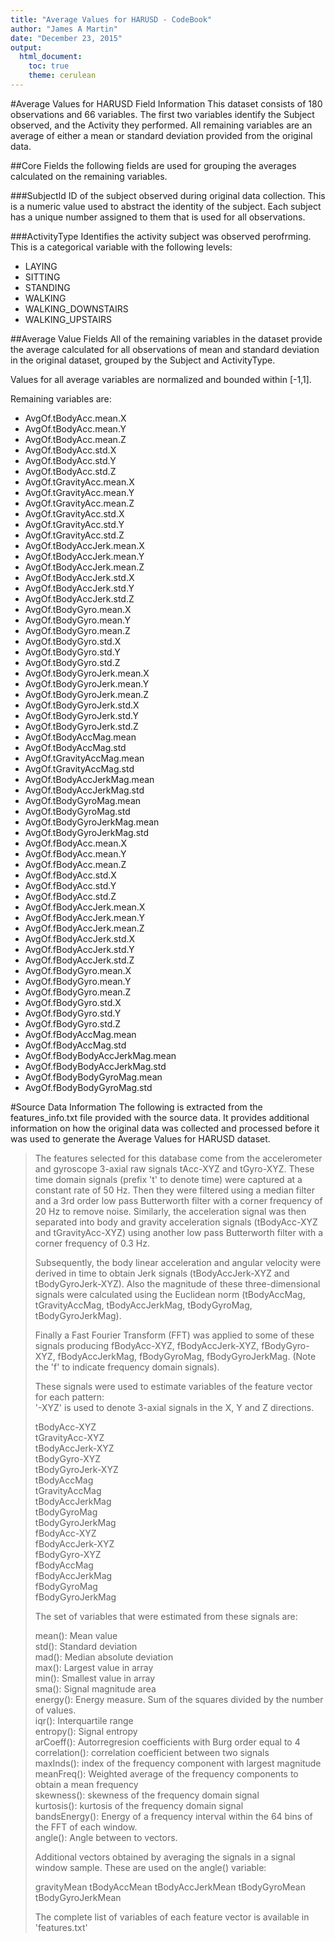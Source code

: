 ```yaml
---
title: "Average Values for HARUSD - CodeBook"
author: "James A Martin"
date: "December 23, 2015"
output: 
  html_document:
    toc: true
    theme: cerulean
---
```



#Average Values for HARUSD Field Information
This dataset consists of 180 observations and 66 variables.  The first two variables
identify the Subject observed, and the Activity they performed.  All remaining
variables are an average of either a mean or standard deviation provided from the 
original data.

##Core Fields
the following fields are used for grouping the averages calculated on the remaining
variables.

###SubjectId
ID of the subject observed during original data collection.  This is a numeric value
used to abstract the identity of the subject.  Each subject has a unique number assigned
to them that is used for all observations.

###ActivityType
Identifies the activity subject was observed perofrming. This is a categorical variable
with the following levels:

- LAYING
- SITTING
- STANDING
- WALKING
- WALKING_DOWNSTAIRS
- WALKING_UPSTAIRS


##Average Value Fields
All of the remaining variables in the dataset provide the average calculated for
all observations of mean and standard deviation in the original dataset, grouped
by the Subject and ActivityType.  

Values for all average variables are normalized and bounded within [-1,1].

Remaining variables are:

- AvgOf.tBodyAcc.mean.X
- AvgOf.tBodyAcc.mean.Y
- AvgOf.tBodyAcc.mean.Z
- AvgOf.tBodyAcc.std.X
- AvgOf.tBodyAcc.std.Y
- AvgOf.tBodyAcc.std.Z
- AvgOf.tGravityAcc.mean.X
- AvgOf.tGravityAcc.mean.Y
- AvgOf.tGravityAcc.mean.Z
- AvgOf.tGravityAcc.std.X
- AvgOf.tGravityAcc.std.Y
- AvgOf.tGravityAcc.std.Z
- AvgOf.tBodyAccJerk.mean.X
- AvgOf.tBodyAccJerk.mean.Y
- AvgOf.tBodyAccJerk.mean.Z
- AvgOf.tBodyAccJerk.std.X
- AvgOf.tBodyAccJerk.std.Y
- AvgOf.tBodyAccJerk.std.Z
- AvgOf.tBodyGyro.mean.X
- AvgOf.tBodyGyro.mean.Y
- AvgOf.tBodyGyro.mean.Z
- AvgOf.tBodyGyro.std.X
- AvgOf.tBodyGyro.std.Y
- AvgOf.tBodyGyro.std.Z
- AvgOf.tBodyGyroJerk.mean.X
- AvgOf.tBodyGyroJerk.mean.Y
- AvgOf.tBodyGyroJerk.mean.Z
- AvgOf.tBodyGyroJerk.std.X
- AvgOf.tBodyGyroJerk.std.Y
- AvgOf.tBodyGyroJerk.std.Z
- AvgOf.tBodyAccMag.mean
- AvgOf.tBodyAccMag.std
- AvgOf.tGravityAccMag.mean
- AvgOf.tGravityAccMag.std
- AvgOf.tBodyAccJerkMag.mean
- AvgOf.tBodyAccJerkMag.std
- AvgOf.tBodyGyroMag.mean
- AvgOf.tBodyGyroMag.std
- AvgOf.tBodyGyroJerkMag.mean
- AvgOf.tBodyGyroJerkMag.std
- AvgOf.fBodyAcc.mean.X
- AvgOf.fBodyAcc.mean.Y
- AvgOf.fBodyAcc.mean.Z
- AvgOf.fBodyAcc.std.X
- AvgOf.fBodyAcc.std.Y
- AvgOf.fBodyAcc.std.Z
- AvgOf.fBodyAccJerk.mean.X
- AvgOf.fBodyAccJerk.mean.Y
- AvgOf.fBodyAccJerk.mean.Z
- AvgOf.fBodyAccJerk.std.X
- AvgOf.fBodyAccJerk.std.Y
- AvgOf.fBodyAccJerk.std.Z
- AvgOf.fBodyGyro.mean.X
- AvgOf.fBodyGyro.mean.Y
- AvgOf.fBodyGyro.mean.Z
- AvgOf.fBodyGyro.std.X
- AvgOf.fBodyGyro.std.Y
- AvgOf.fBodyGyro.std.Z
- AvgOf.fBodyAccMag.mean
- AvgOf.fBodyAccMag.std
- AvgOf.fBodyBodyAccJerkMag.mean
- AvgOf.fBodyBodyAccJerkMag.std
- AvgOf.fBodyBodyGyroMag.mean
- AvgOf.fBodyBodyGyroMag.std



#Source Data Information
The following is extracted from the features_info.txt file provided with the
source data.  It provides additional information on how the original data was
collected and processed before it was used to generate the Average Values for HARUSD dataset.

>The features selected for this database come from the accelerometer and gyroscope 3-axial raw signals tAcc-XYZ and tGyro-XYZ. These time domain signals (prefix 't' to denote time) were captured at a constant rate of 50 Hz. Then they were filtered using a median filter and a 3rd order low pass Butterworth filter with a corner frequency of 20 Hz to remove noise. Similarly, the acceleration signal was then separated into body and gravity acceleration signals (tBodyAcc-XYZ and tGravityAcc-XYZ) using another low pass Butterworth filter with a corner frequency of 0.3 Hz. 
>
>Subsequently, the body linear acceleration and angular velocity were derived in time to obtain Jerk signals (tBodyAccJerk-XYZ and tBodyGyroJerk-XYZ). Also the magnitude of these three-dimensional signals were calculated using the Euclidean norm (tBodyAccMag, tGravityAccMag, tBodyAccJerkMag, tBodyGyroMag, tBodyGyroJerkMag). 
>
>Finally a Fast Fourier Transform (FFT) was applied to some of these signals producing fBodyAcc-XYZ, fBodyAccJerk-XYZ, fBodyGyro-XYZ, fBodyAccJerkMag, fBodyGyroMag, fBodyGyroJerkMag. (Note the 'f' to indicate frequency domain signals).
>
>These signals were used to estimate variables of the feature vector for each pattern:  
'-XYZ' is used to denote 3-axial signals in the X, Y and Z directions.
>
>tBodyAcc-XYZ  
>tGravityAcc-XYZ  
>tBodyAccJerk-XYZ  
>tBodyGyro-XYZ  
>tBodyGyroJerk-XYZ  
>tBodyAccMag  
>tGravityAccMag  
>tBodyAccJerkMag  
>tBodyGyroMag  
>tBodyGyroJerkMag  
>fBodyAcc-XYZ  
>fBodyAccJerk-XYZ  
>fBodyGyro-XYZ  
>fBodyAccMag  
>fBodyAccJerkMag  
>fBodyGyroMag  
>fBodyGyroJerkMag  
>
>The set of variables that were estimated from these signals are: 
>
>mean(): Mean value  
>std(): Standard deviation  
>mad(): Median absolute deviation   
>max(): Largest value in array  
>min(): Smallest value in array  
>sma(): Signal magnitude area  
>energy(): Energy measure. Sum of the squares divided by the number of values.   
>iqr(): Interquartile range  
>entropy(): Signal entropy  
>arCoeff(): Autorregresion coefficients with Burg order equal to 4  
>correlation(): correlation coefficient between two signals  
>maxInds(): index of the frequency component with largest magnitude  
>meanFreq(): Weighted average of the frequency components to obtain a mean frequency  
>skewness(): skewness of the frequency domain signal   
>kurtosis(): kurtosis of the frequency domain signal  
>bandsEnergy(): Energy of a frequency interval within the 64 bins of the FFT of each window.  
>angle(): Angle between to vectors.  
>
>Additional vectors obtained by averaging the signals in a signal window sample. These are used on the angle() variable:
>
>gravityMean
>tBodyAccMean
>tBodyAccJerkMean
>tBodyGyroMean
>tBodyGyroJerkMean
>
>The complete list of variables of each feature vector is available in 'features.txt'
